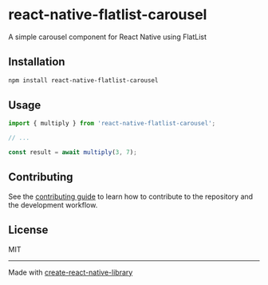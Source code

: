 # react-native-flatlist-carousel

A simple carousel component for React Native using FlatList

## Installation

```sh
npm install react-native-flatlist-carousel
```

## Usage

```js
import { multiply } from 'react-native-flatlist-carousel';

// ...

const result = await multiply(3, 7);
```

## Contributing

See the [contributing guide](CONTRIBUTING.md) to learn how to contribute to the repository and the development workflow.

## License

MIT

---

Made with [create-react-native-library](https://github.com/callstack/react-native-builder-bob)
